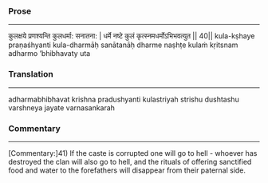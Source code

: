 ### Prose 
 --- 
कुलक्षये प्रणश्यन्ति कुलधर्मा: सनातना: |
धर्मे नष्टे कुलं कृत्स्नमधर्मोऽभिभवत्युत || 40||
kula-kṣhaye praṇaśhyanti kula-dharmāḥ sanātanāḥ
dharme naṣhṭe kulaṁ kṛitsnam adharmo ’bhibhavaty uta

### Translation 
 --- 
adharmabhibhavat krishna pradushyanti kulastriyah strishu dushtashu varshneya jayate varnasankarah

### Commentary 
 --- 
[Commentary:]41) If the caste is corrupted one will go to hell - whoever has destroyed the clan will also go to hell, and the rituals of offering sanctified food and water to the forefathers will disappear from their paternal side.